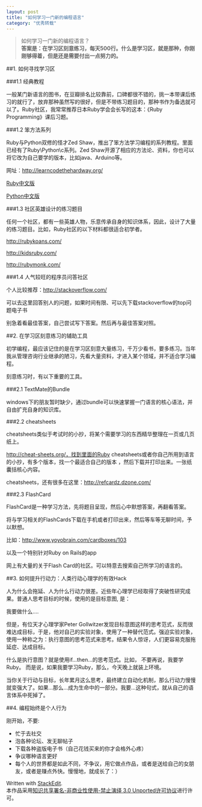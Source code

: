 ```yaml
---
layout: post
title: "如何学习一门新的编程语言"
category: "优秀转载"
---
```



>如何学习一门新的编程语言？  
**答案是：在学习区刻意练习，每天500行。什么是学习区，就是那种，你刚刚够得着，但是还是需要付出一点努力的。**

##1. 如何寻找学习区

###1.1 经典教程

一般某门新语言的图书，在豆瓣排名比较靠前，口碑都很不错的，挑一本带课后练习的就行了，放弃那种虽然写的很好，但是不带练习题目的，那种书作为备选就可以了。Ruby社区，我常常推荐日本Ruby学会会长写的这本：《Ruby Programming》课后习题。

###1.2 笨方法系列

Ruby与Python双修的怪才Zed Shaw，推出了笨方法学习编程的系列教程。里面已经有了Ruby\Python\c系列。Zed Shaw开源了相应的方法论、资料，你也可以将它改为自己要学的版本，比如java、Arduino等。

网址：http://learncodethehardway.org/

[Ruby中文版](http://lrthw.github.io/)

[Python中文版](https://learn-python-the-hard-way-zh_cn-translation.readthedocs.org/en/latest/index.html)

###1.3 社区英雄设计的练习题目

任何一个社区，都有一些英雄人物，乐意传承自身的知识体系，因此，设计了大量的练习题目。比如，Ruby社区的以下材料都很适合初学者。

http://rubykoans.com/

http://kidsruby.com/

http://rubymonk.com/

###1.4 人气较旺的程序员问答社区

个人比较推荐：http://stackoverflow.com/

可以去这里回答别人的问题，如果时间有限、可以先下载stackoverflow的top问题电子书

别急着看最佳答案，自己尝试写下答案。然后再与最佳答案对照。

##2. 在学习区刻意练习的辅助工具

初学编程，最应该记住的是在学习区刻意大量练习，千万少看书，要多练习。当年我从管理咨询行业继承的陋习，先看大量资料，才进入某个领域，并不适合学习编程。

刻意练习时，有以下重要的工具。

###2.1 TextMate的Bundle

windows下的朋友暂时缺少，通过bundle可以快速掌握一门语言的核心语法，并自由扩充自身的知识库。

###2.2 cheatsheets

cheatsheets类似于考试时的小抄，将某个需要学习的东西精华整理在一页或几页纸上。

http://cheat-sheets.org/，找到里面的Ruby cheatsheets或者你自己所用到语言的小抄，有多个版本，找一个最适合自己的版本 ，然后下载并打印出来。一张纸囊括核心内容。

cheatsheets，还有很多在这里：http://refcardz.dzone.com/

###2.3 FlashCard

FlashCard是一种学习方法，先将题目呈现，然后心中默想答案，再翻看答案。

将与学习相关的FlashCards下载在手机或者打印出来，然后等车等无聊时间，予以默想。

比如：http://www.yoyobrain.com/cardboxes/103

以及一个特别针对Ruby on Rails的app

网上有大量的关于Flash Card的社区。可以特意去搜索自己所学习的语言的。

##3. 如何提升行动力：人类行动心理学的有效Hack

人为什么会拖延、人为什么行动力很差。近些年心理学已经取得了突破性研究成果。普通人思考目标的时候，使用的是目标意图, 是：

我要做什么....

但是，有位天才心理学家Peter Gollwitzer发现目标意图这样的思考范式，反而很难达成目标，于是，他对自己的实验对象，使用了一种替代范式。强迫实验对象，使用一种称之为：执行意图的思考范式来思考。结果令人惊讶，人们更容易克服拖延症、达成目标。

什么是执行意图？就是使用if...then...的思考范式。比如， 不要再说，我要学Ruby。 而是说，如果我要学习Ruby，那么，今天晚上就装上环境。

当你关于行动与目标，长年累月这么思考，最终建立自动化机制，那么行动力慢慢就变强大了。如果...那么...成为生命中的一部分。我要...这种句式，就从自己的语言体系中死掉了。

##4. 编程始终是个人行为

刚开始，不要:

- 忙于去社交
- 泡各种论坛、发无聊帖子
- 下载各种盗版电子书（自己花钱买来的你才会格外心疼）
- 争议哪种语言更好
- 每个人的世界都是如此不同，不争议，用它做点作品，或者是送给自己的女朋友，或者是赚点外快。慢慢地，就成长了：）


Written with [StackEdit](https://stackedit.io/).  
本作品采用[知识共享署名-非商业性使用-禁止演绎 3.0 Unported许可协议](http://creativecommons.org/licenses/by-nc-nd/3.0/)进行许可。
